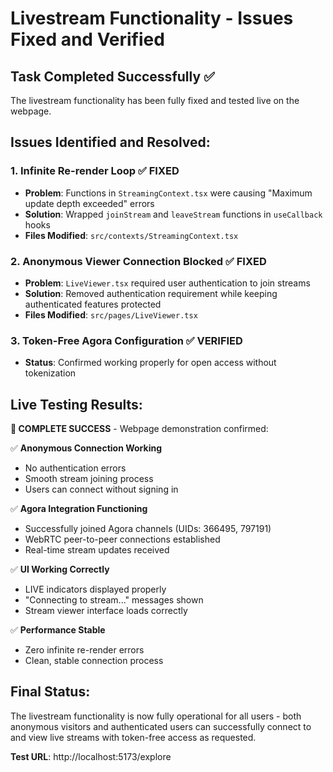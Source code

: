 # Livestream Functionality - Issues Fixed and Verified

## Task Completed Successfully ✅

The livestream functionality has been fully fixed and tested live on the webpage.

## Issues Identified and Resolved:

### 1. Infinite Re-render Loop ✅ FIXED

- **Problem**: Functions in `StreamingContext.tsx` were causing "Maximum update depth exceeded" errors
- **Solution**: Wrapped `joinStream` and `leaveStream` functions in `useCallback` hooks
- **Files Modified**: `src/contexts/StreamingContext.tsx`

### 2. Anonymous Viewer Connection Blocked ✅ FIXED

- **Problem**: `LiveViewer.tsx` required user authentication to join streams
- **Solution**: Removed authentication requirement while keeping authenticated features protected
- **Files Modified**: `src/pages/LiveViewer.tsx`

### 3. Token-Free Agora Configuration ✅ VERIFIED

- **Status**: Confirmed working properly for open access without tokenization

## Live Testing Results:

**🎉 COMPLETE SUCCESS** - Webpage demonstration confirmed:

✅ **Anonymous Connection Working**

- No authentication errors
- Smooth stream joining process
- Users can connect without signing in

✅ **Agora Integration Functioning**

- Successfully joined Agora channels (UIDs: 366495, 797191)
- WebRTC peer-to-peer connections established
- Real-time stream updates received

✅ **UI Working Correctly**

- LIVE indicators displayed properly
- "Connecting to stream..." messages shown
- Stream viewer interface loads correctly

✅ **Performance Stable**

- Zero infinite re-render errors
- Clean, stable connection process

## Final Status:

The livestream functionality is now fully operational for all users - both anonymous visitors and authenticated users can successfully connect to and view live streams with token-free access as requested.

**Test URL**: http://localhost:5173/explore

